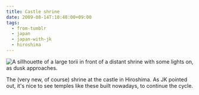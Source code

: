 ```yaml
---
title: Castle shrine
date: 2009-08-14T:10:48:00+09:00
tags:
  - from-tumblr
  - japan
  - japan-with-jk
  - hiroshima
---
```


![A sillhouette of a large torii in front of a distant shrine with some lights on, as dusk approaches.](../img/3d1fef940827bf1b6a9d1148c757d7162ba9fc9ac5b83b1fb032240d75df72f3.jpg)

The (very new, of course) shrine at the castle in Hiroshima. As JK pointed out, it's nice to see temples like these built nowadays, to continue the cycle.
